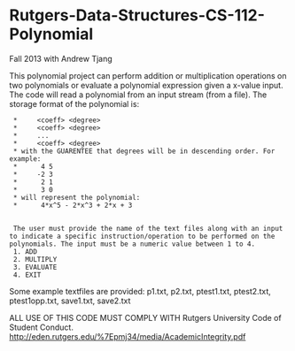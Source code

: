 # Rutgers-Data-Structures-CS-112-Polynomial
Fall 2013 with Andrew Tjang

This polynomial project can perform addition or multiplication operations on two polynomials or evaluate a polynomial expression given a x-value input. The code will read a polynomial from an input stream (from a file). The storage format of the polynomial is:

	 *     <coeff> <degree>
	 *     <coeff> <degree>
	 *     ...
	 *     <coeff> <degree>
	 * with the GUARENTEE that degrees will be in descending order. For example:
	 *      4 5
	 *     -2 3
	 *      2 1
	 *      3 0
	 * will represent the polynomial:
	 *      4*x^5 - 2*x^3 + 2*x + 3 
	 
	 
	 The user must provide the name of the text files along with an input to indicate a specific instruction/operation to be performed on the polynomials. The input must be a numeric value between 1 to 4.
	 1. ADD
	 2. MULTIPLY
	 3. EVALUATE
	 4. EXIT
	 
Some example textfiles are provided: p1.txt, p2.txt, ptest1.txt, ptest2.txt, ptest1opp.txt, save1.txt, save2.txt

ALL USE OF THIS CODE MUST COMPLY WITH Rutgers University Code of Student Conduct. http://eden.rutgers.edu/%7Epmj34/media/AcademicIntegrity.pdf
